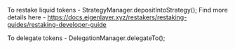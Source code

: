 To restake liquid tokens - StrategyManager.depositIntoStrategy();
Find more details here - https://docs.eigenlayer.xyz/restakers/restaking-guides/restaking-developer-guide

To delegate tokens - DelegationManager.delegateTo();